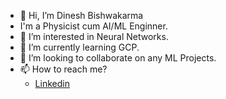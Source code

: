 - 👋 Hi, I’m Dinesh Bishwakarma
- I'm a Physicist cum AI/ML Enginner.
- 👀 I’m interested in Neural Networks.
- 🌱 I’m currently learning GCP.
- 💞️ I’m looking to collaborate on any ML Projects. 
- 📫 How to reach me?
  - [Linkedin](www.linkedin.com/in/dinesh-bishwakarma-6521261a4)

<!---
dinesh-bk/dinesh-bk is a ✨ special ✨ repository because its `README.md` (this file) appears on your GitHub profile.
You can click the Preview link to take a look at your changes.
--->
